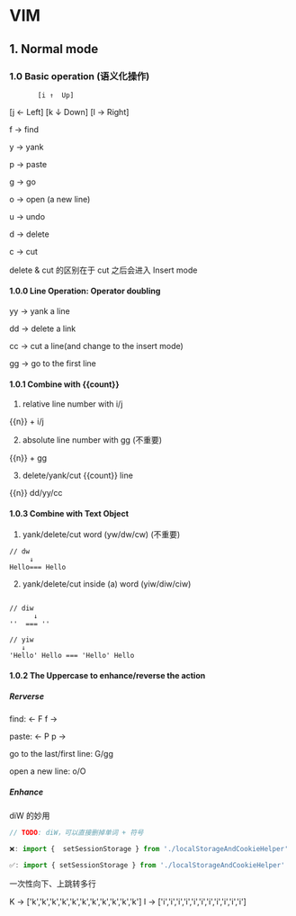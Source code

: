 # VIM

## 1. Normal mode

### 1.0 Basic operation (语义化操作)

           [i ↑  Up]

[j ← Left] [k ↓ Down] [l → Right]

f -> find

y -> yank

p -> paste

g -> go

o -> open (a new line)

u -> undo

d -> delete

c -> cut

delete & cut 的区别在于 cut 之后会进入 Insert mode

#### 1.0.0 Line Operation: Operator doubling

yy -> yank a line

dd -> delete a link

cc -> cut a line(and change to the insert mode)

gg -> go to the first line

#### 1.0.1 Combine with {{count}}

1. relative line number with i/j

{{n}} + i/j

2. absolute line number with gg (不重要)

{{n}} + gg

3. delete/yank/cut {{count}} line

{{n}} dd/yy/cc

#### 1.0.3 Combine with Text Object

1. yank/delete/cut word (yw/dw/cw) (不重要)

```
// dw
     ↓
Hello=== Hello
```

2. yank/delete/cut inside (a) word (yiw/diw/ciw)

```

// diw
      ↓
''  === ''

// yiw
   ↓
'Hello' Hello === 'Hello' Hello
```

#### 1.0.2 The Uppercase to enhance/reverse the action

##### Rerverse

find: <- F f ->

paste: <- P p ->

go to the last/first line: G/gg

open a new line: o/O

##### Enhance

diW 的妙用

```ts
// TODO: diW，可以直接删掉单词 + 符号

❌: import {  setSessionStorage } from './localStorageAndCookieHelper'

✅: import { setSessionStorage } from './localStorageAndCookieHelper'
```

一次性向下、上跳转多行

K -> ['k','k','k','k','k','k','k','k','k','k','k']
I -> ['i','i','i','i','i','i','i','i','i','i','i']
